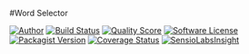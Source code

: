 #Word Selector

[![Author](https://img.shields.io/badge/author-@RemiSan-blue.svg?style=flat-square)](https://twitter.com/RemiSan)
[![Build Status](https://img.shields.io/travis/remi-san/word-selector/master.svg?style=flat-square)](https://travis-ci.org/remi-san/word-selector)
[![Quality Score](https://img.shields.io/scrutinizer/g/remi-san/word-selector.svg?style=flat-square)](https://scrutinizer-ci.com/g/remi-san/word-selector)
[![Software License](https://img.shields.io/badge/license-MIT-brightgreen.svg?style=flat-square)](LICENSE.md)
[![Packagist Version](https://img.shields.io/packagist/v/remi-san/word-selector.svg?style=flat-square)](https://packagist.org/packages/remi-san/word-selector)
[![Coverage Status](https://img.shields.io/scrutinizer/coverage/g/remi-san/word-selector.svg?style=flat-square)](https://scrutinizer-ci.com/g/remi-san/word-selector/code-structure)
[![SensioLabsInsight](https://insight.sensiolabs.com/projects/06d33387-b458-47fd-ae6a-011a244fc745/small.png)](https://insight.sensiolabs.com/projects/06d33387-b458-47fd-ae6a-011a244fc745)

